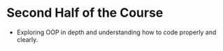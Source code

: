 # Second Half of the Course
- Exploring OOP in depth and understanding how to code properly and clearly.
